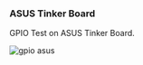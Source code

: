 <h3>ASUS Tinker Board</h3>

GPIO Test on ASUS Tinker Board.


![gpio asus](https://user-images.githubusercontent.com/36192933/50406661-14c84180-07c9-11e9-8685-73550dbbd438.png)
